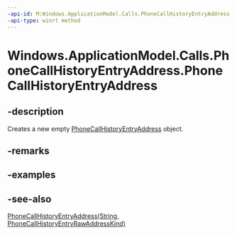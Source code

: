 ----api-id: M:Windows.ApplicationModel.Calls.PhoneCallHistoryEntryAddress.#ctor
-api-type: winrt method
---<!-- Method syntaxpublic PhoneCallHistoryEntryAddress()--># Windows.ApplicationModel.Calls.PhoneCallHistoryEntryAddress.PhoneCallHistoryEntryAddress## -descriptionCreates a new empty [PhoneCallHistoryEntryAddress](phonecallhistoryentryaddress.md) object.## -remarks## -examples## -see-also[PhoneCallHistoryEntryAddress(String, PhoneCallHistoryEntryRawAddressKind)](phonecallhistoryentryaddress_phonecallhistoryentryaddress_1841259974.md)